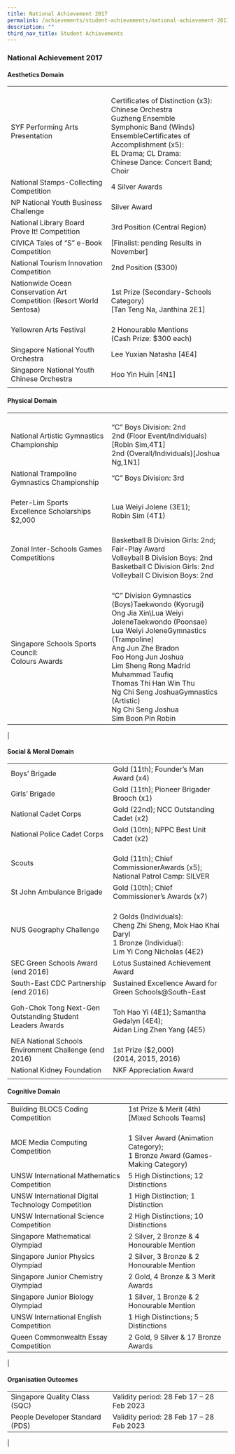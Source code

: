 ```yaml
---
title: National Achievement 2017
permalink: /achievements/student-achievements/national-achievement-2017/
description: ""
third_nav_title: Student Achievements
---
```

### **National Achievement 2017**
#### **Aesthetics Domain**

|  |  |
|---|---|
| SYF Performing Arts Presentation | <br>Certificates of Distinction (x3):<br>Chinese Orchestra<br>Guzheng Ensemble<br>Symphonic Band (Winds) EnsembleCertificates of Accomplishment (x5):<br>EL Drama; CL Drama:<br>Chinese Dance: Concert Band; Choir |
| National Stamps-Collecting Competition | 4 Silver Awards |
| NP National Youth Business Challenge | Silver Award |
| National Library Board Prove It! Competition | 3rd Position (Central Region) |
| CIVICA Tales of “S” e-Book Competition | [Finalist: pending Results in November] |
| National Tourism Innovation Competition | 2nd Position ($300) |
| Nationwide Ocean Conservation Art Competition (Resort World Sentosa) | <br>1st Prize (Secondary-Schools Category)<br>[Tan Teng Na, Janthina 2E1] |
| Yellowren Arts Festival | <br>2 Honourable Mentions<br>(Cash Prize: $300 each) |
| Singapore National Youth Orchestra | Lee Yuxian Natasha [4E4] |
| Singapore National Youth Chinese Orchestra | Hoo Yin Huin [4N1] |
|  |  |

#### **Physical Domain**

|  |  |
|---|---|
| National Artistic Gymnastics Championship | <br>“C” Boys Division: 2nd<br>2nd (Floor Event/Individuals)[Robin Sim,4T1]<br>2nd (Overall/Individuals)[Joshua Ng,1N1] |
| National Trampoline Gymnastics Championship | “C” Boys Division: 3rd |
| <br>Peter-Lim Sports Excellence Scholarships<br>$2,000 | <br>Lua Weiyi Jolene (3E1);<br>Robin Sim (4T1) |
| Zonal Inter-Schools Games Competitions | <br>Basketball B Division Girls: 2nd;<br>Fair-Play Award<br>Volleyball B Division Boys: 2nd<br>Basketball C Division Girls: 2nd<br>Volleyball C Division Boys: 2nd |
| <br>Singapore Schools Sports Council:<br>Colours Awards<br><br> | <br>“C” Division Gymnastics (Boys)Taekwondo (Kyorugi)<br>Ong Jia Xin\Lua Weiyi JoleneTaekwondo (Poonsae)<br>Lua Weiyi JoleneGymnastics (Trampoline)<br>Ang Jun Zhe Bradon<br>Foo Hong Jun Joshua<br>Lim Sheng Rong Madrid<br>Muhammad Taufiq<br>Thomas Thi Han Win Thu<br>Ng Chi Seng JoshuaGymnastics (Artistic)<br>Ng Chi Seng Joshua<br>Sim Boon Pin Robin |
|

#### **Social & Moral Domain**

|  |  |
|---|---|
| Boys’ Brigade | Gold (11th); Founder’s Man Award (x4) |
| Girls’ Brigade | Gold (11th); Pioneer Brigader Brooch (x1) |
| National Cadet Corps | Gold (22nd); NCC Outstanding Cadet (x2) |
| National Police Cadet Corps | Gold (10th); NPPC Best Unit Cadet (x2) |
| Scouts | <br>Gold (11th); Chief CommissionerAwards (x5);<br>National Patrol Camp: SILVER |
| St John Ambulance Brigade | Gold (10th); Chief Commissioner’s Awards (x7) |
| NUS Geography Challenge | <br>2 Golds (Individuals):<br>Cheng Zhi Sheng, Mok Hao Khai Daryl<br>1 Bronze (Individual):<br>Lim Yi Cong Nicholas (4E2) |
| SEC Green Schools Award (end 2016) | Lotus Sustained Achievement Award |
| South-East CDC Partnership (end 2016) | Sustained Excellence Award for Green Schools@South-East |
| Goh-Chok Tong Next-Gen Outstanding Student Leaders Awards | <br>Toh Hao Yi (4E1); Samantha Gedalyn (4E4);<br>Aidan Ling Zhen Yang (4E5) |
| NEA National Schools Environment Challenge (end 2016) | <br>1st Prize ($2,000)<br>(2014, 2015, 2016) |
| National Kidney Foundation | NKF Appreciation Award |
|  |  |

#### **Cognitive Domain**

|  |  |
|---|---|
| Building BLOCS Coding Competition | 1st Prize & Merit (4th) [Mixed Schools Teams] |
| MOE Media Computing Competition | <br>1 Silver Award (Animation Category);<br>1 Bronze Award (Games-Making Category) |
| UNSW International Mathematics Competition | 5 High Distinctions; 12 Distinctions |
| UNSW International Digital Technology Competition | 1 High Distinction; 1 Distinction |
| UNSW International Science Competition | 2 High Distinctions; 10 Distinctions |
| Singapore Mathematical Olympiad | 2 Silver, 2 Bronze & 4 Honourable Mention |
| Singapore Junior Physics Olympiad | 2 Silver, 3 Bronze & 2 Honourable Mention |
| Singapore Junior Chemistry Olympiad | 2 Gold, 4 Bronze & 3 Merit Awards |
| Singapore Junior Biology Olympiad | 1 Silver, 1 Bronze & 2 Honourable Mention |
| UNSW International English Competition | 1 High Distinctions; 5 Distinctions |
| Queen Commonwealth Essay Competition | 2 Gold, 9 Silver & 17 Bronze Awards|
|

#### **Organisation Outcomes**

|  |  |
|---|---|
| Singapore Quality Class (SQC) | Validity period: 28 Feb 17 – 28 Feb 2023 |
| People Developer Standard (PDS) | Validity period: 28 Feb 17 – 28 Feb 2023 |
|

